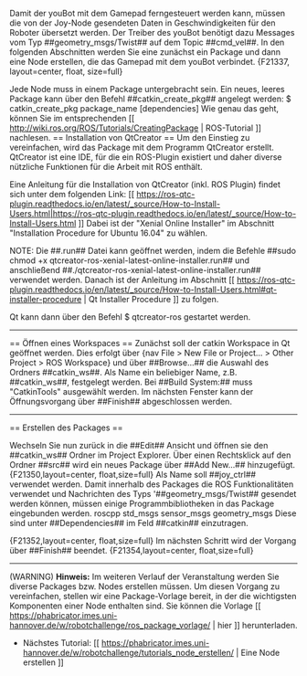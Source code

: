 ﻿Damit der youBot mit dem Gamepad ferngesteuert werden kann, müssen die von der Joy-Node gesendeten Daten in Geschwindigkeiten für den Roboter übersetzt werden. Der Treiber des youBot benötigt dazu Messages vom Typ ##geometry_msgs/Twist## auf dem Topic ##cmd_vel##. In den folgenden Abschnitten werden Sie eine zunächst ein Package und dann eine Node erstellen, die das Gamepad mit dem youBot verbindet.
{F21337, layout=center, float, size=full}

Jede Node muss in einem Package untergebracht sein. Ein neues, leeres Package kann über den Befehl ##catkin_create_pkg## angelegt werden:
  $ catkin_create_pkg package_name [dependencies]
Wie genau das geht, können Sie im entsprechenden [[ http://wiki.ros.org/ROS/Tutorials/CreatingPackage | ROS-Tutorial ]] nachlesen.
== Installation von QtCreator ==
Um den Einstieg zu vereinfachen, wird das Package mit dem Programm QtCreator erstellt. QtCreator ist eine IDE, für die ein ROS-Plugin existiert und daher diverse nützliche Funktionen für die Arbeit mit ROS enthält.

Eine Anleitung für die Installation von QtCreator (inkl. ROS Plugin) findet sich unter dem folgenden Link:
[[ https://ros-qtc-plugin.readthedocs.io/en/latest/_source/How-to-Install-Users.html|https://ros-qtc-plugin.readthedocs.io/en/latest/_source/How-to-Install-Users.html ]]
Dabei ist der "Xenial Online Installer" im Abschnitt "Installation Procedure for Ubuntu 16.04" zu wählen.

NOTE: Die ##.run## Datei kann geöffnet werden, indem die Befehle ##sudo chmod +x qtcreator-ros-xenial-latest-online-installer.run## und anschließend ##./qtcreator-ros-xenial-latest-online-installer.run## verwendet werden.
Danach ist der Anleitung im Abschnitt [[ https://ros-qtc-plugin.readthedocs.io/en/latest/_source/How-to-Install-Users.html#qt-installer-procedure | Qt Installer Procedure ]] zu folgen.

Qt kann dann über den Befehl
  $ qtcreator-ros
gestartet werden.

---
== Öffnen eines Workspaces ==
Zunächst soll der catkin Workspace in Qt geöffnet werden. Dies erfolgt über {nav File > New File or Project... > Other Project > ROS Workspace} und über ##Browse...## die Auswahl des Ordners ##catkin_ws##. Als Name ein beliebiger Name, z.B. ##catkin_ws##, festgelegt werden. Bei ##Build System:## muss "CatkinTools" ausgewählt werden. Im nächsten Fenster kann der Öffnungsvorgang über ##Finish## abgeschlossen werden.

---
== Erstellen des Packages ==

Wechseln Sie nun zurück in die ##Edit## Ansicht und öffnen sie den ##catkin_ws## Ordner im Project Explorer.
Über einen Rechtsklick auf den Ordner ##src## wird ein neues Package über ##Add New...## hinzugefügt. 
{F21350,layout=center, float,size=full}
Als Name soll ##joy_ctrl## verwendet werden. Damit innerhalb des Packages die ROS Funktionalitäten verwendet und Nachrichten des Typs '##geometry_msgs/Twist## gesendet werden können, müssen einige Programmbibliotheken in das Package eingebunden werden. 
  roscpp std_msgs sensor_msgs geometry_msgs
Diese sind unter ##Dependencies## im Feld ##catkin## einzutragen.

{F21352,layout=center, float,size=full}
Im nächsten Schritt wird der Vorgang über ##Finish## beendet.
{F21354,layout=center, float,size=full}

---

(WARNING) **Hinweis:** Im weiteren Verlauf der Veranstaltung werden Sie diverse Packages bzw. Nodes erstellen müssen. Um diesen Vorgang zu vereinfachen, stellen wir eine Package-Vorlage bereit, in der die wichtigsten Komponenten einer Node enthalten sind. Sie können die Vorlage [[ https://phabricator.imes.uni-hannover.de/w/robotchallenge/ros_package_vorlage/ | hier ]] herunterladen.


- Nächstes Tutorial: [[ https://phabricator.imes.uni-hannover.de/w/robotchallenge/tutorials_node_erstellen/ | Eine Node erstellen ]]



